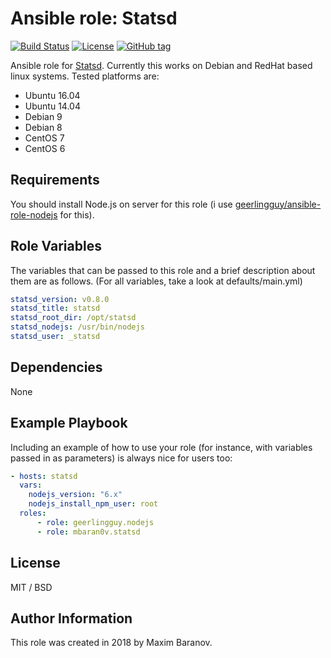 # Ansible role: Statsd

[![Build Status](https://travis-ci.org/mbaran0v/ansible-role-statsd.svg?branch=master)](https://travis-ci.org/mbaran0v/ansible-role-statsd)
[![License](https://img.shields.io/badge/license-MIT%20License-brightgreen.svg)](https://opensource.org/licenses/MIT)
[![GitHub tag](https://img.shields.io/github/tag/mbaran0v/ansible-role-statsd)](https://github.com/mbaran0v/ansible-role-statsd/tags)

Ansible role for [Statsd](https://github.com/etsy/statsd). Currently this works on Debian and RedHat based linux systems. Tested platforms are:

* Ubuntu 16.04
* Ubuntu 14.04
* Debian 9
* Debian 8
* CentOS 7
* CentOS 6

Requirements
------------

You should install Node.js on server for this role (i use [geerlingguy/ansible-role-nodejs](https://github.com/geerlingguy/ansible-role-nodejs.git) for this).

Role Variables
--------------

The variables that can be passed to this role and a brief description about them are as follows. (For all variables, take a look at defaults/main.yml)

```yaml
statsd_version: v0.8.0
statsd_title: statsd
statsd_root_dir: /opt/statsd
statsd_nodejs: /usr/bin/nodejs
statsd_user: _statsd
```

Dependencies
------------

None

Example Playbook
----------------

Including an example of how to use your role (for instance, with variables passed in as parameters) is always nice for users too:

```yaml
- hosts: statsd
  vars:
    nodejs_version: "6.x"
    nodejs_install_npm_user: root
  roles:
      - role: geerlingguy.nodejs
      - role: mbaran0v.statsd
```

License
-------

MIT / BSD

Author Information
------------------

This role was created in 2018 by Maxim Baranov.
